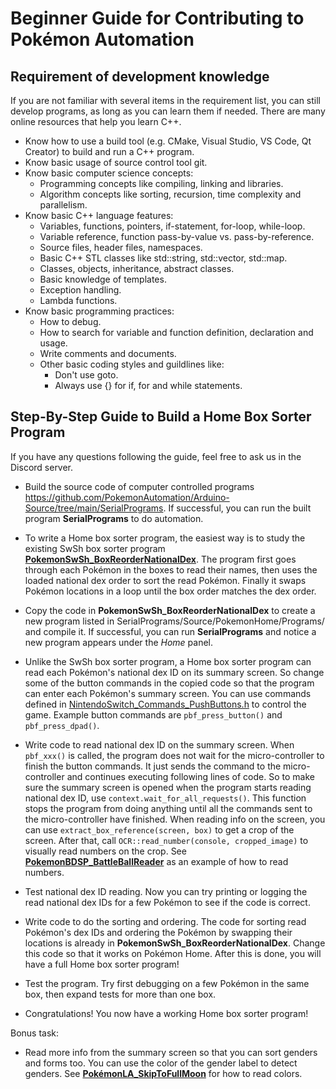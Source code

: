 # Beginner Guide for Contributing to Pokémon Automation

## Requirement of development knowledge

If you are not familiar with several items in the requirement list, you can still develop programs, as long as you can learn them if needed. There are many online resources that help you learn C++.

- Know how to use a build tool (e.g. CMake, Visual Studio, VS Code, Qt Creator) to build and run a C++ program.
- Know basic usage of source control tool git.
- Know basic computer science concepts:
	- Programming concepts like compiling, linking and libraries.
	- Algorithm concepts like sorting, recursion, time complexity and parallelism.
- Know basic C++ language features:
	- Variables, functions, pointers, if-statement, for-loop, while-loop.
	- Variable reference, function pass-by-value vs. pass-by-reference.
	- Source files, header files, namespaces.
	- Basic C++ STL classes like std::string, std::vector, std::map.
	- Classes, objects, inheritance, abstract classes.
	- Basic knowledge of templates.
	- Exception handling.
	- Lambda functions.
- Know basic programming practices:
	- How to debug.
	- How to search for variable and function definition, declaration and usage.
	- Write comments and documents.
	- Other basic coding styles and guildlines like:
		- Don't use goto.
		- Always use {} for if, for and while statements.

## Step-By-Step Guide to Build a Home Box Sorter Program

If you have any questions following the guide, feel free to ask us in the Discord server.

- Build the source code of computer controlled programs https://github.com/PokemonAutomation/Arduino-Source/tree/main/SerialPrograms. If successful, you can run the built program **SerialPrograms** to do automation.

- To write a Home box sorter program, the easiest way is to study the existing SwSh box sorter program
[**PokemonSwSh_BoxReorderNationalDex**](https://github.com/PokemonAutomation/Arduino-Source/blob/main/SerialPrograms/Source/PokemonSwSh/Programs/General/PokemonSwSh_BoxReorderNationalDex.cpp).
The program first goes through each Pokémon in the boxes to read their names, then uses the loaded national dex order to sort the read Pokémon. Finally it swaps Pokémon locations in a loop until the box order matches the dex order.

- Copy the code in **PokemonSwSh_BoxReorderNationalDex** to create a new program listed in SerialPrograms/Source/PokemonHome/Programs/ and compile it. If successful, you can run **SerialPrograms** and notice a new program appears under the *Home* panel.

- Unlike the SwSh box sorter program, a Home box sorter program can read each Pokémon's national dex ID on its summary screen. So change some of the button commands in the copied code so that the program can enter each Pokémon's summary screen. You can use commands defined in [NintendoSwitch_Commands_PushButtons.h](https://github.com/PokemonAutomation/Arduino-Source/blob/main/SerialPrograms/Source/NintendoSwitch/Commands/NintendoSwitch_Commands_PushButtons.h) to control the game. Example button commands are `pbf_press_button()` and `pbf_press_dpad()`.

- Write code to read national dex ID on the summary screen.
When `pbf_xxx()` is called, the program does not wait for the micro-controller to finish the button commands. It just sends the command to the micro-controller and continues executing following lines of code. So to make sure the summary screen is opened when the program starts reading national dex ID, use `context.wait_for_all_requests()`. This function stops the program from doing anything until all the commands sent to the micro-controller have finished.
When reading info on the screen, you can use `extract_box_reference(screen, box)` to get a crop of the screen. After that, call `OCR::read_number(console, cropped_image)` to visually read numbers on the crop. See [**PokemonBDSP_BattleBallReader**](https://github.com/PokemonAutomation/Arduino-Source/blob/main/SerialPrograms/Source/PokemonBDSP/Inference/Battles/PokemonBDSP_BattleBallReader.cpp) as an example of how to read numbers.

- Test national dex ID reading. Now you can try printing or logging the read national dex IDs for a few Pokémon to see if the code is correct.

- Write code to do the sorting and ordering. The code for sorting read Pokémon's dex IDs and ordering the Pokémon by swapping their locations is already in **PokemonSwSh_BoxReorderNationalDex**. Change this code so that it works on Pokémon Home. After this is done, you will have a full Home box sorter program!

- Test the program. Try first debugging on a few Pokémon in the same box, then expand tests for more than one box.

- Congratulations! You now have a working Home box sorter program!

Bonus task:
- Read more info from the summary screen so that you can sort genders and forms too. You can use the color of the gender label to detect genders. See [**PokémonLA_SkipToFullMoon**](https://github.com/PokemonAutomation/Arduino-Source/blob/main/SerialPrograms/Source/PokemonLA/Programs/General/PokemonLA_SkipToFullMoon.cpp) for how to read colors. 
